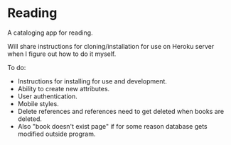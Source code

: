 Reading
=======

A cataloging app for reading.

Will share instructions for cloning/installation for use on Heroku server when I figure out how to do it myself.


To do:
- Instructions for installing for use and development.
- Ability to create new attributes.
- User authentication.
- Mobile styles.
- Delete references and references need to get deleted when books are deleted.
- Also "book doesn't exist page" if for some reason database gets modified outside program.
